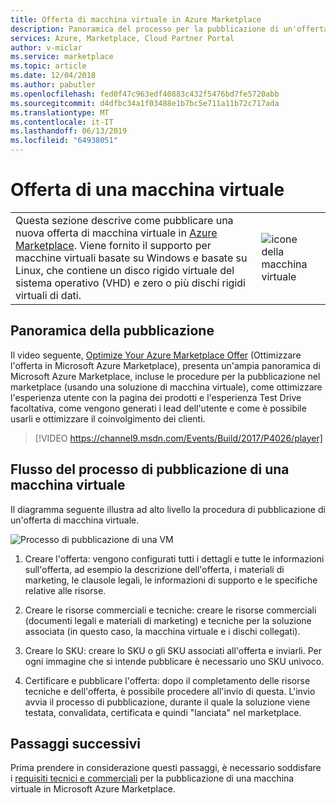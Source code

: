 ```yaml
---
title: Offerta di macchina virtuale in Azure Marketplace
description: Panoramica del processo per la pubblicazione di un'offerta di macchina virtuale in Azure Marketplace.
services: Azure, Marketplace, Cloud Partner Portal
author: v-miclar
ms.service: marketplace
ms.topic: article
ms.date: 12/04/2018
ms.author: pabutler
ms.openlocfilehash: fed0f47c963edf40883c432f5476bd7fe5720abb
ms.sourcegitcommit: d4dfbc34a1f03488e1b7bc5e711a11b72c717ada
ms.translationtype: MT
ms.contentlocale: it-IT
ms.lasthandoff: 06/13/2019
ms.locfileid: "64938051"
---
```

# <a name="virtual-machine-offer"></a>Offerta di una macchina virtuale

|    |    |
|-----------------------------------------------------------------|------------------------------------------|
| Questa sezione descrive come pubblicare una nuova offerta di macchina virtuale in [Azure Marketplace](https://azuremarketplace.microsoft.com). Viene fornito il supporto per macchine virtuali basate su Windows e basate su Linux, che contiene un disco rigido virtuale del sistema operativo (VHD) e zero o più dischi rigidi virtuali di dati. | ![icone della macchina virtuale](./media/virtual-machine-icon.png)  |


## <a name="publishing-overview"></a>Panoramica della pubblicazione

Il video seguente, [Optimize Your Azure Marketplace Offer](https://channel9.msdn.com/Events/Build/2017/P4026?ocid=player) (Ottimizzare l'offerta in Microsoft Azure Marketplace), presenta un'ampia panoramica di Microsoft Azure Marketplace, incluse le procedure per la pubblicazione nel marketplace (usando una soluzione di macchina virtuale), come ottimizzare l'esperienza utente con la pagina dei prodotti e l'esperienza Test Drive facoltativa, come vengono generati i lead dell'utente e come è possibile usarli e ottimizzare il coinvolgimento dei clienti.

> [!VIDEO https://channel9.msdn.com/Events/Build/2017/P4026/player]


## <a name="vm-publishing-process-flow"></a>Flusso del processo di pubblicazione di una macchina virtuale

Il diagramma seguente illustra ad alto livello la procedura di pubblicazione di un'offerta di macchina virtuale. 

![Processo di pubblicazione di una VM](./media/publishvm_001.png)

1. Creare l'offerta: vengono configurati tutti i dettagli e tutte le informazioni sull'offerta, ad esempio la descrizione dell'offerta, i materiali di marketing, le clausole legali, le informazioni di supporto e le specifiche relative alle risorse.

2. Creare le risorse commerciali e tecniche: creare le risorse commerciali (documenti legali e materiali di marketing) e tecniche per la soluzione associata (in questo caso, la macchina virtuale e i dischi collegati). 

3. Creare lo SKU: creare lo SKU o gli SKU associati all'offerta e inviarli.  Per ogni immagine che si intende pubblicare è necessario uno SKU univoco. 
 
4. Certificare e pubblicare l'offerta: dopo il completamento delle risorse tecniche e dell'offerta, è possibile procedere all'invio di questa. L'invio avvia il processo di pubblicazione, durante il quale la soluzione viene testata, convalidata, certificata e quindi "lanciata" nel marketplace.  

## <a name="next-steps"></a>Passaggi successivi

Prima prendere in considerazione questi passaggi, è necessario soddisfare i [requisiti tecnici e commerciali](./cpp-prerequisites.md) per la pubblicazione di una macchina virtuale in Microsoft Azure Marketplace. 
